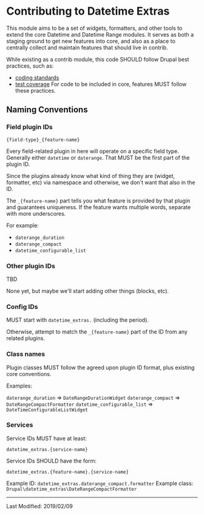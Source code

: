 # Contributing to Datetime Extras

This module aims to be a set of widgets, formatters, and other tools to extend
the core Datetime and Datetime Range modules. It serves as both a staging ground
to get new features into core, and also as a place to centrally collect and
maintain features that should live in contrib.

While existing as a contrib module, this code SHOULD follow Drupal best
practices, such as:
- [coding standards](https://www.drupal.org/docs/develop/standards)
- [test coverage](https://www.drupal.org/docs/8/testing)
For code to be included in core, features MUST follow these practices.

## Naming Conventions

### Field plugin IDs

```{field-type}_{feature-name}```

Every field-related plugin in here will operate on a specific field
type. Generally either ```datetime``` or ```daterange```. That MUST be the first
part of the plugin ID.

Since the plugins already know what kind of thing they are (widget, formatter,
etc) via namespace and otherwise, we don't want that also in the ID.

The ```_{feature-name}``` part tells you what feature is provided by that plugin
and guarantees uniqueness. If the feature wants multiple words, separate with
more underscores.

For example:

 - ```daterange_duration```
 - ```daterange_compact```
 - ```datetime_configurable_list```

### Other plugin IDs

TBD

None yet, but maybe we'll start adding other things (blocks, etc).

### Config IDs

MUST start with ```datetime_extras.``` (including the period).

Otherwise, attempt to match the ```_{feature-name}``` part of the ID from any
related plugins.

### Class names

Plugin classes MUST follow the agreed upon plugin ID format, plus existing core
conventions.

Examples:

```daterange_duration``` => ```DateRangeDurationWidget```
```daterange_compact``` => ```DateRangeCompactFormatter```
```datetime_configurable_list``` => ```DateTimeConfigurableListWidget```

### Services

Service IDs MUST have at least:

```datetime_extras.{service-name}```

Service IDs SHOULD have the form:

```datetime_extras.{feature-name}.{service-name}```

Example ID: ```datetime_extras.daterange_compact.formatter```
Example class: ```Drupal\datetime_extras\DateRangeCompactFormatter```

***

Last Modified: 2019/02/09
